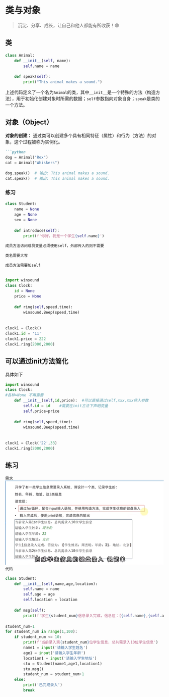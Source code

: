 # 类与对象
>沉淀、分享、成长，让自己和他人都能有所收获！😄

## 类

```python
class Animal:
    def __init__(self, name):
        self.name = name

    def speak(self):
        print("This animal makes a sound.")
```

上述代码定义了一个名为`Animal`的类，其中`__init__`是一个特殊的方法（构造方法），用于初始化创建对象时所需的数据；`self`参数指向对象自身；`speak`是类的一个方法。

## 对象（Object）

**对象的创建：**
通过类可以创建多个具有相同特征（属性）和行为（方法）的对象，这个过程被称为实例化。

```markdown
```python
dog = Animal("Rex")
cat = Animal("Whiskers")

dog.speak()  # 输出: This animal makes a sound.
cat.speak()  # 输出: This animal makes a sound.
```
### 练习
```Python
class Student:
    name = None
    age = None
    sex = None

    def introduce(self):
        print(f'你好，我是一个学生{self.name}')
```
`成员方法访问成员变量必须使用self，外部传入的则不需要`

`类名需要大写`

`成员方法需要加self`

```python

import winsound
class Clock:
    id = None
    price = None

    def ring(self,speed,time):
        winsound.Beep(speed,time)


clock1 = Clock()
clock1.id = '11'
clock1.price = 222
clock1.ring(2000,2000)
```
## 可以通过init方法简化
具体如下
```python
import winsound
class Clock:
#各种=None 不再需要
    def __init__(self,id,price):  #可以直接通过self,xxx,xxx传入参数
        self.id = id    #需要在init方法下声明变量
        self.price=price  

    def ring(self,speed,time):
        winsound.Beep(speed,time)


clock1 = Clock('22',33)
clock1.ring(2000,2000)
```
## 练习
`需求`
![img.png](img.png)
`代码`
```python
class Student:
    def __init__(self,name,age,location):
        self.name = name
        self.age = age
        self.location = location

    def msg(self):
        print(f'学生{student_num}信息录入完成，信息位：【{self.name},{self.age},{self.location}】')

student_num=1
for student_num in range(1,100):
    if student_num <= 10:
        print(f'当前录入第{student_num}位学生信息，总共需录入10位学生信息')
        name1 = input('请输入学生姓名')
        age1 = input('请输入学生年龄')
        location1 = input('请输入学生地址')
        stu = Student(name1,age1,location1)
        stu.msg()
        student_num = student_num+1
    else:
        print('已完成录入')
        break
```







